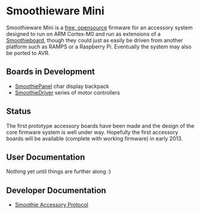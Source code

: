 
# Smoothieware Mini

Smoothieware Mini is a [free, opensource](http://dank.bengler.no/-/page/show/5470_grbl) firmware for an accessory system designed to run on ARM Cortex-M0 and run as extensions of a [Smoothieboard](smoothieboard.md), though they could just as easily be driven from another platform such as RAMPS or a Raspberry Pi. Eventually the system may also be ported to AVR.

## Boards in Development

- [SmoothiePanel](smoothiepanel.md) char display backpack
- [SmoothieDriver](smoothiedriver.md) series of motor controllers

## Status

The first prototype accessory boards have been made and the design of the core firmware system is well under way. Hopefully the first accessory boards will be available (complete with working firmware) in early 2013.

## User Documentation

Nothing yet until things are further along :)

## Developer Documentation

- [Smoothie Accessory Protocol](smoothie-accessory-protocol.md)

